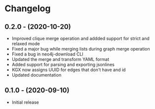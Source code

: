 # Changelog

## 0.2.0 - (2020-10-20)

- Improved clique merge operation and addded support for strict and relaxed mode
- Fixed a major bug while merging lists during graph merge operation
- Fixed a bug in neo4j-download CLI
- Updated the merge and transform YAML format
- Added support for parsing and exporting jsonlines
- KGX now assigns UUID for edges that don't have and id
- Updated documentation

## 0.1.0 - (2020-09-10)

- Initial release
